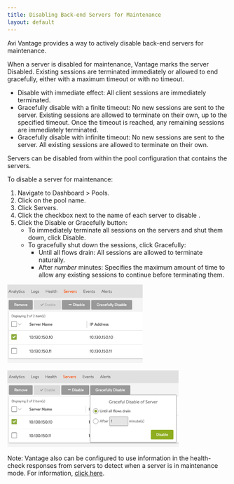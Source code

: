 ```yaml
---
title: Disabling Back-end Servers for Maintenance
layout: default
---
```

Avi Vantage provides a way to actively disable back-end servers for maintenance.

When a server is disabled for maintenance, Vantage marks the server Disabled. Existing sessions are terminated immediately or allowed to end gracefully, either with a maximum timeout or with no timeout.

* Disable with immediate effect: All client sessions are immediately terminated.
* Gracefully disable with a finite timeout: No new sessions are sent to the server. Existing sessions are allowed to terminate on their own, up to the specified timeout. Once the timeout is reached, any remaining sessions are immediately terminated.
* Gracefully disable with infinite timeout: No new sessions are sent to the server. All existing sessions are allowed to terminate on their own. 

Servers can be disabled from within the pool configuration that contains the servers.

To disable a server for maintenance:
<ol> 
 <li>Navigate to Dashboard &gt; Pools.</li> 
 <li>Click on the pool name.</li> 
 <li>Click Servers.</li> 
 <li>Click the checkbox next to the name of each server to disable .</li> 
 <li>Click the Disable or Gracefully button: 
  <ul> 
   <li>To immediately terminate all sessions on the servers and shut them down, click Disable.</li> 
   <li>To gracefully shut down the sessions, click Gracefully: 
    <ul> 
     <li>Until all flows drain: All sessions are allowed to terminate naturally.</li> 
     <li>After <em>number</em> minutes: Specifies the maximum amount of time to allow any existing sessions to continue before terminating them.</li> 
    </ul> </li> 
  </ul> </li> 
</ol> 

<a href="img/Screen-Shot-2016-07-07-at-5.24.43-PM.png"><img class=" wp-image-10771 alignnone" src="img/Screen-Shot-2016-07-07-at-5.24.43-PM.png" alt="Screen Shot 2016-07-07 at 5.24.43 PM" width="309" height="179"></a>

<a href="img/Screen-Shot-2016-07-07-at-5.24.59-PM.png"><img class="alignnone wp-image-10770" src="img/Screen-Shot-2016-07-07-at-5.24.59-PM.png" alt="Screen Shot 2016-07-07 at 5.24.59 PM" width="391" height="175"></a>

Note: Vantage also can be configured to use information in the health-check responses from servers to detect when a server is in maintenance mode. For information, <a href="/docs/latest/detecting-server-maintenance-mode-with-a-health-monitor">click here</a>.
